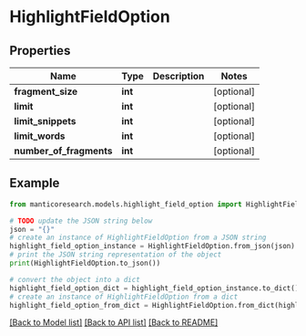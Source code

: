# HighlightFieldOption


## Properties

Name | Type | Description | Notes
------------ | ------------- | ------------- | -------------
**fragment_size** | **int** |  | [optional] 
**limit** | **int** |  | [optional] 
**limit_snippets** | **int** |  | [optional] 
**limit_words** | **int** |  | [optional] 
**number_of_fragments** | **int** |  | [optional] 

## Example

```python
from manticoresearch.models.highlight_field_option import HighlightFieldOption

# TODO update the JSON string below
json = "{}"
# create an instance of HighlightFieldOption from a JSON string
highlight_field_option_instance = HighlightFieldOption.from_json(json)
# print the JSON string representation of the object
print(HighlightFieldOption.to_json())

# convert the object into a dict
highlight_field_option_dict = highlight_field_option_instance.to_dict()
# create an instance of HighlightFieldOption from a dict
highlight_field_option_from_dict = HighlightFieldOption.from_dict(highlight_field_option_dict)
```
[[Back to Model list]](../README.md#documentation-for-models) [[Back to API list]](../README.md#documentation-for-api-endpoints) [[Back to README]](../README.md)


